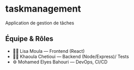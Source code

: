 # taskmanagement
Application de gestion de tâches


## Équipe & Rôles

- 👩‍💻 Lisa Moula — Frontend (React)
- 👨‍💻 Khaoula Chetioui — Backend (Node/Express)/ Tests 
- ⚙️ Mohamed Elyes Bahouri — DevOps, CI/CD 
